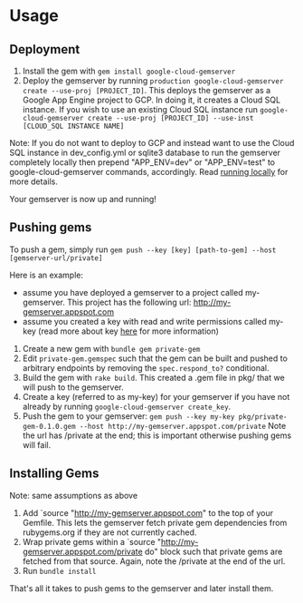 # Usage

## Deployment
1) Install the gem with `gem install google-cloud-gemserver`
2) Deploy the gemserver by running `production google-cloud-gemserver create --use-proj
[PROJECT_ID]`. This deploys the gemserver as a Google App Engine project to GCP.
In doing it, it creates a Cloud SQL instance. If you wish to use an existing
Cloud SQL instance run `google-cloud-gemserver create --use-proj [PROJECT_ID]
--use-inst [CLOUD_SQL INSTANCE NAME]`

Note: If you do not want to deploy to GCP and instead want to use the Cloud SQL
instance in dev_config.yml or sqlite3 database to run the gemserver completely
locally then prepend "APP_ENV=dev" or "APP_ENV=test" to google-cloud-gemserver
commands, accordingly. Read [running locally](running-locally.md) for more
details.

Your gemserver is now up and running!

## Pushing gems

To push a gem, simply run `gem push --key [key] [path-to-gem] --host
[gemserver-url/private]`

Here is an example:

* assume you have deployed a gemserver to a project called my-gemserver. This
  project has the following url: http://my-gemserver.appspot.com
* assume you created a key with read and write permissions called my-key (read
  more about key [here](key.md) for more information)

1) Create a new gem with `bundle gem private-gem`
2) Edit `private-gem.gemspec` such that the gem can be built and pushed to
arbitrary endpoints by removing the `spec.respond_to?` conditional.
3) Build the gem with `rake build`. This created a .gem file in pkg/ that we
will push to the gemserver.
4) Create a key (referred to as my-key) for your gemserver if you have not
already by running `google-cloud-gemserver create_key`.
5) Push the gem to your gemserver: `gem push --key my-key
pkg/private-gem-0.1.0.gem --host http://my-gemserver.appspot.com/private`
Note the url has /private at the end; this is important otherwise pushing gems
will fail.

## Installing Gems

Note: same assumptions as above

1) Add `source "http://my-gemserver.appspot.com" to the top of your Gemfile.
This lets the gemserver fetch private gem dependencies from rubygems.org if they
are not currently cached.
2) Wrap private gems within a `source "http://my-gemserver.appspot.com/private
do" block such that private gems are fetched from that source. Again, note the
/private at the end of the url.
3) Run `bundle install`

That's all it takes to push gems to the gemserver and later install them.
